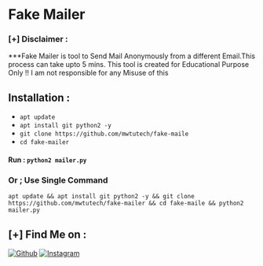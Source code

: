 # Fake Mailer

### [+] Disclaimer :
***Fake Mailer is tool to Send Mail Anonymously from a different Email.This process can take upto 5 mins. This tool is created for Educational Purpose Only !! I am not responsible for any Misuse of this 

## Installation :
* `apt update`
* `apt install git python2 -y`
* `git clone https://github.com/mwtutech/fake-maile`
* `cd fake-mailer`

#### Run : `python2 mailer.py`

### Or ; Use Single Command
```
apt update && apt install git python2 -y && git clone https://github.com/mwtutech/fake-mailer && cd fake-maile && python2 mailer.py
```

## [+] Find Me on :
[![Github](https://img.shields.io/badge/Github-Mwtutevh-green?style=for-the-badge&logo=github)](https://github.com/mwtu)
[![Instagram](https://img.shields.io/badge/IG-%40tahmid.rayat-red?style=for-the-badge&logo=instagram)](https://www.instagram.com/mwtuofficial)
